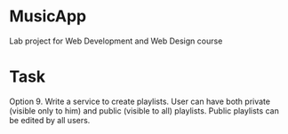 # MusicApp
Lab project for Web Development and Web Design course

# Task
Option 9. 
Write a service to create playlists. 
User can have both private (visible only to him) and public (visible to all) playlists. 
Public playlists can be edited by all users.
